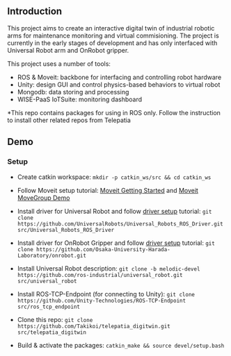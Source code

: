 ## Introduction 
This project aims to create an interactive digital twin of industrial robotic arms for maintenance monitoring and virtual commisioning. The project is currently in the early stages of development and has only interfaced with Universal Robot arm and OnRobot gripper.

This project uses a number of tools:
- ROS & Moveit: backbone for interfacing and controlling robot hardware
- Unity: design GUI and control physics-based behaviors to virtual robot
- Mongodb: data storing and processing
- WISE-PaaS IoTSuite: monitoring dashboard

*Thís repo contains packages for using in ROS only. Follow the instruction to install other related repos from Telepatia

## Demo
### Setup
- Create catkin workspace: `mkdir -p catkin_ws/src && cd catkin_ws`

- Follow Moveit setup tutorial: [Moveit Getting Started](http://ros-planning.github.io/moveit_tutorials/doc/getting_started/getting_started.html "Moveit Getting Started") and [Moveit MoveGroup Demo](https://ros-planning.github.io/moveit_tutorials/doc/move_group_python_interface/move_group_python_interface_tutorial.html "Moveit MoveGroup Demo")

- Install driver for Universal Robot and follow [driver setup](https://github.com/UniversalRobots/Universal_Robots_ROS_Driver "driver setup") tutorial: `git clone https://github.com/UniversalRobots/Universal_Robots_ROS_Driver.git src/Universal_Robots_ROS_Driver`

- Install driver for OnRobot Gripper and follow [driver setup](https://github.com/Osaka-University-Harada-Laboratory/onrobot.git "driver setup") tutorial: `git clone https://github.com/Osaka-University-Harada-Laboratory/onrobot.git`

- Install Universal Robot description: `git clone -b melodic-devel https://github.com/ros-industrial/universal_robot.git src/universal_robot`

- Install ROS-TCP-Endpoint (for connecting to Unity): `git clone https://github.com/Unity-Technologies/ROS-TCP-Endpoint src/ros_tcp_endpoint`

- Clone this repo: `git clone https://github.com/Takikoi/telepatia_digitwin.git src/telepatia_digitwin`

- Build & activate the packages: `catkin_make && source devel/setup.bash`

